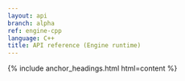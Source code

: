 ```yaml
---
layout: api
branch: alpha
ref: engine-cpp
language: C++
title: API reference (Engine runtime)
---
```

{% include anchor_headings.html html=content %}